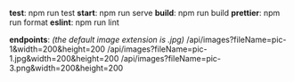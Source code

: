 **test**: npm run test
**start**: npm run serve
**build**: npm run build
**prettier**: npm run format
**eslint**: npm run lint

**endpoints**: _(the default image extension is .jpg)_
/api/images?fileName=pic-1&width=200&height=200
/api/images?fileName=pic-1.jpg&width=200&height=200
/api/images?fileName=pic-3.png&width=200&height=200
